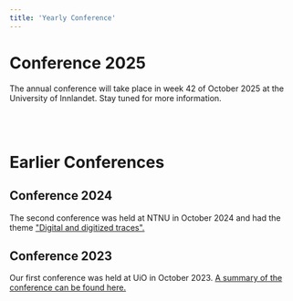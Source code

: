 ```yaml
---
title: 'Yearly Conference'
---
```


# Conference 2025

The annual conference will take place in week 42 of October 2025 at the University of Innlandet. Stay tuned for more information. 

<br>
<br>

# Earlier Conferences

## Conference 2024
The second conference was held at NTNU in October 2024 and had the theme ["Digital and digitized traces".](https://www.ntnu.no/kalender/detaljer/-/event/902e7ad4-9c7a-3516-8791-92ea6202efa4) 


## Conference 2023
Our first conference was held at UiO in October 2023. [A summary of the conference can be found here.](https://www.ub.uio.no/bibliotekene/dsc/digiforsk-bloggen/20231106_dhko.html)
